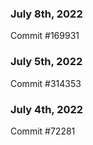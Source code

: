 ### July 8th, 2022

Commit #169931

### July 5th, 2022

Commit #314353


### July 4th, 2022

Commit #72281
